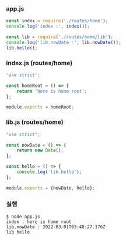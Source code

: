 ### app.js
```javascript
const index = require('./routes/home');
console.log('index :', index());

const lib = require('./routes/home/lib');
console.log('lib.nowDate :', lib.nowDate());
lib.hello();

```

### index.js (routes/home)
```javascript
'use strict';

const homeRoot = () => {
    return 'here is home root';
};

module.exports = homeRoot;

```

### lib.js (routes/home)
```javascript
"use strict";

const nowDate = () => {
    return new Date();
};

const hello = () => {
    console.log('lib hello');
};

module.exports = {nowDate, hello};

```

### 실행
```shell
$ node app.js
index : here is home root
lib.nowDate : 2022-03-01T03:48:27.176Z
lib hello
```
